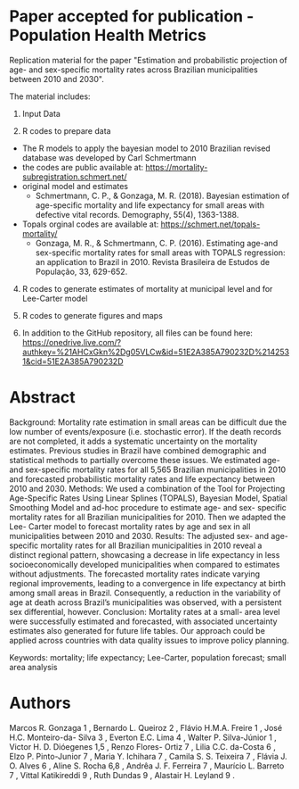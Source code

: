 # Paper accepted for publication - Population Health Metrics
Replication material for the paper "Estimation and probabilistic projection of age- and sex-specific mortality rates across Brazilian municipalities between 2010 and 2030".

The material includes:

1. Input Data
   
2. R codes to prepare data
- The R models to apply the bayesian model to 2010 Brazilian revised database was developed by Carl Schmertmann
- the codes are public available at: https://mortality-subregistration.schmert.net/
- original model and estimates
   - Schmertmann, C. P., & Gonzaga, M. R. (2018). Bayesian estimation of age-specific mortality and life expectancy for small areas with defective vital records. 
      Demography, 55(4), 1363-1388.
- Topals orginal codes are available at: https://schmert.net/topals-mortality/
    - Gonzaga, M. R., & Schmertmann, C. P. (2016). Estimating age-and sex-specific mortality rates for small areas with TOPALS regression: an application to Brazil in 2010. 
      Revista Brasileira de Estudos de População, 33, 629-652.

4. R codes to generate estimates of mortality at municipal level and for Lee-Carter model
   
5. R codes to generate figures and maps

6. In addition to the GitHub repository, all files can be found here: https://onedrive.live.com/?authkey=%21AHCxGkn%2Dg05VLCw&id=51E2A385A790232D%2142531&cid=51E2A385A790232D
   

# Abstract 

Background: Mortality rate estimation in small areas can be difficult due the low number of
events/exposure (i.e. stochastic error). If the death records are not completed, it adds a
systematic uncertainty on the mortality estimates. Previous studies in Brazil have combined
demographic and statistical methods to partially overcome these issues. We estimated age-
and sex-specific mortality rates for all 5,565 Brazilian municipalities in 2010 and forecasted
probabilistic mortality rates and life expectancy between 2010 and 2030. Methods: We used
a combination of the Tool for Projecting Age-Specific Rates Using Linear Splines (TOPALS),
Bayesian Model, Spatial Smoothing Model and ad-hoc procedure to estimate age- and sex-
specific mortality rates for all Brazilian municipalities for 2010. Then we adapted the Lee-
Carter model to forecast mortality rates by age and sex in all municipalities between 2010
and 2030. Results: The adjusted sex- and age-specific mortality rates for all Brazilian
municipalities in 2010 reveal a distinct regional pattern, showcasing a decrease in life
expectancy in less socioeconomically developed municipalities when compared to estimates
without adjustments. The forecasted mortality rates indicate varying regional improvements,
leading to a convergence in life expectancy at birth among small areas in Brazil.
Consequently, a reduction in the variability of age at death across Brazil’s municipalities was
observed, with a persistent sex differential, however. Conclusion: Mortality rates at a small-
area level were successfully estimated and forecasted, with associated uncertainty
estimates also generated for future life tables. Our approach could be applied across
countries with data quality issues to improve policy planning.

Keywords: mortality; life expectancy; Lee-Carter, population forecast; small area analysis



# Authors

Marcos R. Gonzaga 1 , Bernardo L. Queiroz 2 , Flávio H.M.A. Freire 1 , José H.C. Monteiro-da-
Silva 3 , Everton E.C. Lima 4 , Walter P. Silva-Júnior 1 , Victor H. D. Dióegenes 1,5 , Renzo Flores-
Ortiz 7 , Lilia C.C. da-Costa 6 , Elzo P. Pinto-Junior 7 , Maria Y. Ichihara 7 , Camila S. S. Teixeira 7 ,
Flávia J. O. Alves 6 , Aline S. Rocha 6,8 , Andrêa J. F. Ferreira 7 , Maurício L. Barreto 7 , Vittal
Katikireddi 9 , Ruth Dundas 9 , Alastair H. Leyland 9 .
